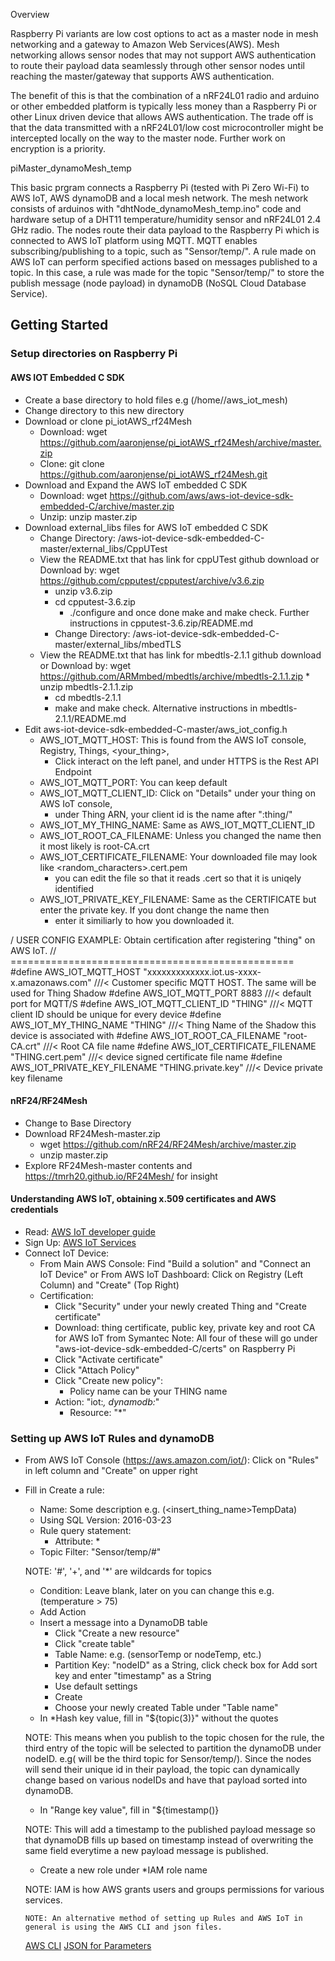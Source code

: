 Overview

Raspberry Pi variants are low cost options to act as a master node in mesh networking and a gateway to Amazon Web Services(AWS).
Mesh networking allows sensor nodes that may not support AWS authentication to route their payload data seamlessly through other
sensor nodes until reaching the master/gateway that supports AWS authentication.  

The benefit of this is that the combination of a nRF24L01 radio and arduino or other embedded platform is typically less money 
than a Raspberry Pi or other Linux driven device that allows AWS authentication.
The trade off is that the data transmitted with a nRF24L01/low cost microcontroller might be intercepted locally on the way to the master node.
Further work on encryption is a priority.

piMaster_dynamoMesh_temp

This basic prgram connects a Raspberry Pi (tested with Pi Zero Wi-Fi) to AWS IoT, AWS dynamoDB and a local mesh network. The mesh network consists of
arduinos with "dhtNode_dynamoMesh_temp.ino" code and hardware setup of a DHT11 temperature/humidity sensor and nRF24L01 2.4 GHz radio. The nodes route their
data payload to the Raspberry Pi which is connected to AWS IoT platform using MQTT. MQTT enables subscribing/publishing to a topic, such as "Sensor/temp/<nodeID>".
A rule made on AWS IoT can perform specified actions based on messages published to a topic.  In this case, a rule was made for the topic "Sensor/temp/<nodeID>" to
store the publish message (node payload) in dynamoDB (NoSQL Cloud Database Service).

## Getting Started

### Setup directories on Raspberry Pi

#### AWS IOT Embedded C SDK

 * Create a base directory to hold files e.g (/home/<user>/aws_iot_mesh)
 * Change directory to this new directory
 * Download or clone pi_iotAWS_rf24Mesh
    * Download: wget https://github.com/aaronjense/pi_iotAWS_rf24Mesh/archive/master.zip
    * Clone: git clone https://github.com/aaronjense/pi_iotAWS_rf24Mesh.git
 * Download and Expand the AWS IoT embedded C SDK
	* Download:       wget https://github.com/aws/aws-iot-device-sdk-embedded-C/archive/master.zip
	* Unzip: unzip master.zip 
 * Download external_libs files for AWS IoT embedded C SDK
	* Change Directory:  /aws-iot-device-sdk-embedded-C-master/external_libs/CppUTest
	* View the README.txt that has link for cppUTest github download or Download by: wget https://github.com/cpputest/cpputest/archive/v3.6.zip
	   * unzip v3.6.zip
	   * cd cpputest-3.6.zip
           * ./configure and once done make and make check. Further instructions in cpputest-3.6.zip/README.md
        * Change Directory: /aws-iot-device-sdk-embedded-C-master/external_libs/mbedTLS
	* View the README.txt that has link for mbedtls-2.1.1  github download or Download by: wget https://github.com/ARMmbed/mbedtls/archive/mbedtls-2.1.1.zip
           * unzip mbedtls-2.1.1.zip
	   * cd mbedtls-2.1.1
	   * make and make check. Alternative instructions in mbedtls-2.1.1/README.md
 * Edit aws-iot-device-sdk-embedded-C-master/aws_iot_config.h
	* AWS_IOT_MQTT_HOST: This is found from the AWS IoT console, Registry, Things, <your_thing>, 
	   * Click interact on the left panel, and under HTTPS is the Rest API Endpoint
	* AWS_IOT_MQTT_PORT: You can keep default
	* AWS_IOT_MQTT_CLIENT_ID: Click on "Details" under your thing on AWS IoT console,
	   * under Thing ARN, your client id is the name after ":thing/"
	* AWS_IOT_MY_THING_NAME:  Same as AWS_IOT_MQTT_CLIENT_ID
	* AWS_IOT_ROOT_CA_FILENAME:  Unless you changed the name then it most likely is root-CA.crt
	* AWS_IOT_CERTIFICATE_FILENAME:  Your downloaded file may look like <random_characters>.cert.pem
	   * you can edit the file so that it reads <THING>.cert so that it is uniqely identified
	* AWS_IOT_PRIVATE_KEY_FILENAME:  Same as the CERTIFICATE but enter the private key.  If you dont change the name then 
	   * enter it similiarly to how you downloaded it.

/ USER CONFIG EXAMPLE:  Obtain certification after registering "thing" on AWS IoT.
// =================================================
#define AWS_IOT_MQTT_HOST              "xxxxxxxxxxxxx.iot.us-xxxx-x.amazonaws.com" ///< Customer specific MQTT HOST. The same will be used for Thing Shadow
#define AWS_IOT_MQTT_PORT              8883 ///< default port for MQTT/S
#define AWS_IOT_MQTT_CLIENT_ID         "THING" ///< MQTT client ID should be unique for every device
#define AWS_IOT_MY_THING_NAME              "THING" ///< Thing Name of the Shadow this device is associated with
#define AWS_IOT_ROOT_CA_FILENAME       "root-CA.crt" ///< Root CA file name
#define AWS_IOT_CERTIFICATE_FILENAME   "THING.cert.pem" ///< device signed certificate file name
#define AWS_IOT_PRIVATE_KEY_FILENAME   "THING.private.key" ///< Device private key filename

#### nRF24/RF24Mesh
* Change to Base Directory
* Download RF24Mesh-master.zip
   * wget https://github.com/nRF24/RF24Mesh/archive/master.zip
   * unzip master.zip
* Explore RF24Mesh-master contents and https://tmrh20.github.io/RF24Mesh/ for insight
#### Understanding AWS IoT, obtaining x.509 certificates and AWS credentials

 * Read:    [AWS IoT developer guide](http://docs.aws.amazon.com/iot/latest/developerguide/iot-security-identity.html)
 * Sign Up: [AWS IoT Services](https://aws.amazon.com/iot/)
 * Connect IoT Device:
    * From Main AWS Console: Find "Build a solution" and "Connect an IoT Device"
	  or From AWS IoT Dashboard: Click on Registry (Left Column) and "Create" (Top Right)
    * Certification:  
       * Click "Security" under your newly created Thing and "Create certificate"
       * Download: thing certificate, public key, private key and root CA for AWS IoT from Symantec
         Note: All four of these will go under "aws-iot-device-sdk-embedded-C/certs" on Raspberry Pi
       * Click "Activate certificate"
       * Click "Attach Policy"
       * Click "Create new policy": 
          * Policy name can be your THING name
	  * Action: "iot:*, dynamodb:*"
          * Resource: "*"

### Setting up AWS IoT Rules and dynamoDB
  * From AWS IoT Console (https://aws.amazon.com/iot/):  Click on "Rules" in left column and "Create" on upper right
  * Fill in Create a rule:
     * Name: Some description e.g. (<insert_thing_name>TempData)
     * Using SQL Version: 2016-03-23
     * Rule query statement: 
        * Attribute: *
	* Topic Filter: "Sensor/temp/#"

	NOTE: '#', '+', and '*' are wildcards for topics
	* Condition: Leave blank, later on you can change this e.g. (temperature > 75)
     * Add Action
	* Insert a message into a DynamoDB table
	   * Click "Create a new resource"
	   * Click "create table"
	   * Table Name: e.g. (sensorTemp or nodeTemp, etc.)
	   * Partition Key: "nodeID" as a String, click check box for Add sort key and enter "timestamp" as a String
	   * Use default settings
	   * Create
        * Choose your newly created Table under "Table name"
	* In *Hash key value, fill in "${topic(3)}" without the quotes

	NOTE: This means when you publish to the topic chosen for the rule, the third entry of the topic will be selected to partition
	      the dynamoDB under nodeID. e.g(<nodeID> will be the third topic for Sensor/temp/<nodeID>). Since the nodes will send their
	      unique id in their payload, the topic can dynamically change based on various nodeIDs and have that payload sorted into dynamoDB.
	* In "Range key value", fill in "${timestamp()}

	NOTE: This will add a timestamp to the published payload message so that dynamoDB fills up based on timestamp instead of overwriting the same
	      field everytime a new payload message is published.
	* Create a new role under *IAM role name

	NOTE: IAM is how AWS grants users and groups permissions for various services.

        NOTE: An alternative method of setting up Rules and AWS IoT in general is using the AWS CLI and json files.
	  [AWS CLI](https://aws.amazon.com/cli/)
	  [JSON for Parameters](https://docs.aws.amazon.com/cli/latest/userguide/cli-using-param.html#cli-using-param-json)
